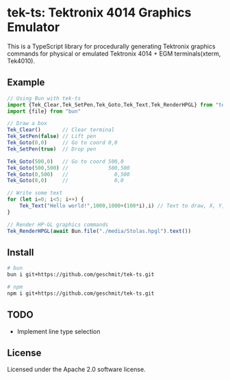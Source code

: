 # tek-ts: Tektronix 4014 Graphics Emulator

This is a TypeScript library for procedurally generating Tektronix graphics commands for physical or emulated Tektronix 4014 + EGM terminals(xterm, Tek4010).

## Example
```ts
// Using Bun with tek-ts
import {Tek_Clear,Tek_SetPen,Tek_Goto,Tek_Text,Tek_RenderHPGL} from "tek-ts"
import {file} from "bun"

// Draw a box
Tek_Clear()       // Clear terminal
Tek_SetPen(false) // Lift pen
Tek_Goto(0,0)     // Go to coord 0,0
Tek_SetPen(true)  // Drop pen

Tek_Goto(500,0)   // Go to coord 500,0
Tek_Goto(500,500) //             500,500
Tek_Goto(0,500)   //               0,500
Tek_Goto(0,0)     //               0,0

// Write some text
for (let i=0; i<5; i++) {
    Tek_Text("Hello world!",1000,1000+(100*i),i) // Text to draw, X, Y, size of text
}

// Render HP-GL graphics commands
Tek_RenderHPGL(await Bun.file("./media/Stolas.hpgl").text())
```

## Install
```bash
# bun
bun i git+https://github.com/geschmit/tek-ts.git

# npm
npm i git+https://github.com/geschmit/tek-ts.git
```

## TODO
- Implement line type selection

## License
Licensed under the Apache 2.0 software license.